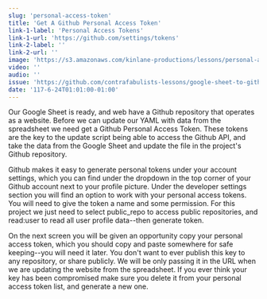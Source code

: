 ```yaml
---
slug: 'personal-access-token'
title: 'Get A Github Personal Access Token'
link-1-label: 'Personal Access Tokens'
link-1-url: 'https://github.com/settings/tokens'
link-2-label: ''
link-2-url: ''
image: 'https://s3.amazonaws.com/kinlane-productions/lessons/personal-access-token.png'
video: ''
audio: ''
issue: 'https://github.com/contrafabulists-lessons/google-sheet-to-github-website/issues/8'
date: '117-6-24T01:01:00-01:00'
---
```

Our Google Sheet is ready, and web have a Github repository that operates as a website. Before we can update our YAML with data from the spreadsheet we need get a Github Personal Access Token. These tokens are the key to the update script being able to access the Github API, and take the data from the Google Sheet and update the file in the project's Github repository.

Github makes it easy to generate personal tokens under your account settings, which you can find under the dropdown in the top corner of your Github account next to your profile picture. Under the developer settings section you will find an option to work with your personal access tokens. You will need to give the token a name and some permission. For this project we just need to select public_repo to access public repositories, and read:user to read all user profile data--then generate token.

On the next screen you will be given an opportunity copy your personal access token, which you should copy and paste somewhere for safe keeping--you will need it later. You don't want to ever publish this key to any repository, or share publicly. We will be only passing it in the URL when we are updating the website from the spreadsheet. If you ever think your key has been compromised make sure you delete it from your personal access token list, and generate a new one.
